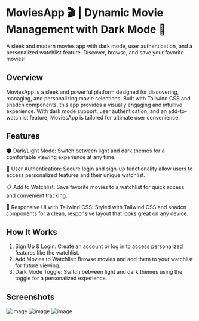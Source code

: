 # MoviesApp 🎬 | Dynamic Movie Management with Dark Mode 🌙
A sleek and modern movies app with dark mode, user authentication, and a personalized watchlist feature. Discover, browse, and save your favorite movies!
## Overview
MoviesApp is a sleek and powerful platform designed for discovering, managing, and personalizing movie selections. Built with Tailwind CSS and shadcn components, this app provides a visually engaging and intuitive experience. With dark mode support, user authentication, and an add-to-watchlist feature, MoviesApp is tailored for ultimate user convenience.

## Features
🌑 Dark/Light Mode: Switch between light and dark themes for a comfortable viewing experience at any time.

🔐 User Authentication: Secure login and sign-up functionality allow users to access personalized features and their unique watchlist.

📋 Add to Watchlist: Save favorite movies to a watchlist for quick access and convenient tracking.

🚀 Responsive UI with Tailwind CSS: Styled with Tailwind CSS and shadcn components for a clean, responsive layout that looks great on any device.

## How It Works
1. Sign Up & Login: Create an account or log in to access personalized features like the watchlist.
2. Add Movies to Watchlist: Browse movies and add them to your watchlist for future viewing.
3. Dark Mode Toggle: Switch between light and dark themes using the toggle for a personalized experience.

## Screenshots 
![image](https://github.com/user-attachments/assets/246f1878-2746-4bb4-ac6b-346e4ae02948)
![image](https://github.com/user-attachments/assets/2abdf39f-b75a-438f-bda7-ca9bd4b6e41a)
![image](https://github.com/user-attachments/assets/6992a128-cd5b-4239-b1f0-4fa87037fcc3)


